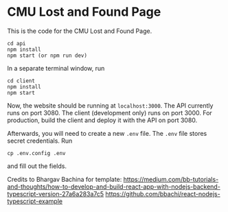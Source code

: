 # CMU Lost and Found Page

This is the code for the CMU Lost and Found Page.

```
cd api
npm install
npm start (or npm run dev)
```
In a separate terminal window, run
```
cd client
npm install
npm start
```

Now, the website should be running at `localhost:3000`. The API currently runs on port 3080. The client (development only) runs on port 3000. For production, build the client and deploy it with the API on port 3080.

Afterwards, you will need to create a new `.env` file. The `.env` file stores secret credentials. Run
```
cp .env.config .env
```
and fill out the fields.

Credits to Bhargav Bachina for template: 
https://medium.com/bb-tutorials-and-thoughts/how-to-develop-and-build-react-app-with-nodejs-backend-typescript-version-27a6a283a7c5
https://github.com/bbachi/react-nodejs-typescript-example
